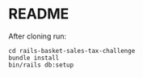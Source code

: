 # README

After cloning run:
```
cd rails-basket-sales-tax-challenge
bundle install
bin/rails db:setup
```
